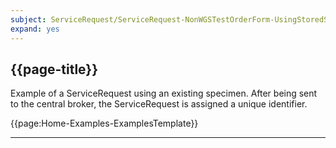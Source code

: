 ```yaml
---
subject: ServiceRequest/ServiceRequest-NonWGSTestOrderForm-UsingStoredSample-Example
expand: yes
---
```



## {{page-title}}

Example of a ServiceRequest using an existing specimen. After being sent to the central broker, the ServiceRequest is assigned a unique identifier.


{{page:Home-Examples-ExamplesTemplate}}


---